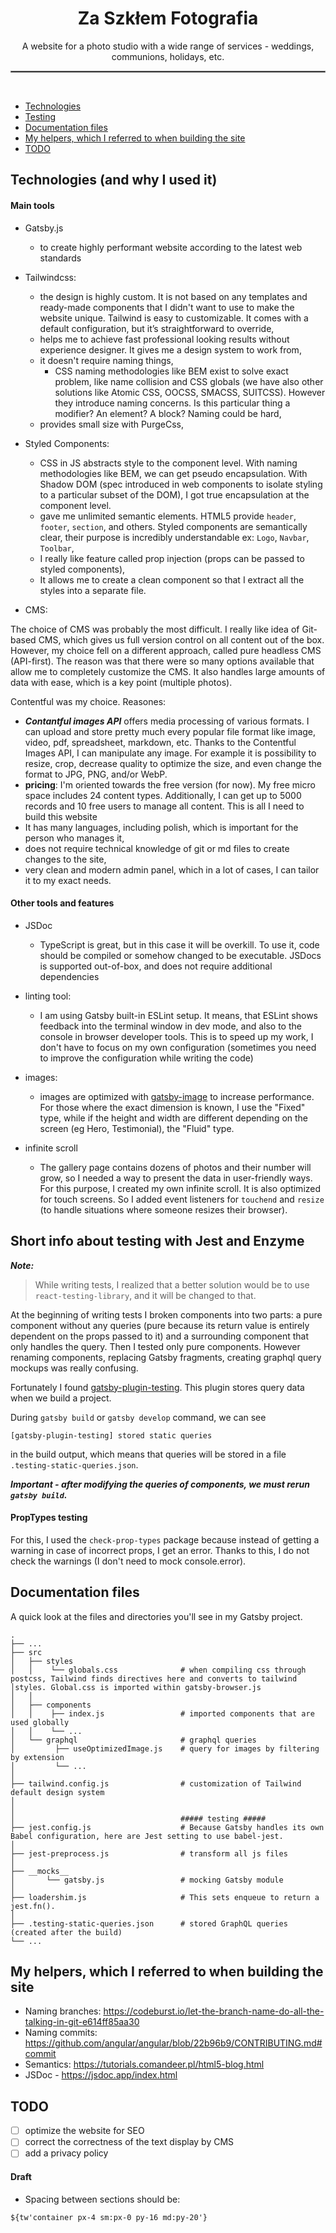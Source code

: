 <div align="center">

# Za Szkłem Fotografia

  <div>
  A website for a photo studio with a wide range of services - weddings, communions, holidays, etc.
  </div>
  <hr style="border:1px solid gray"> </hr> <br />

</div>

- [Technologies](#technologies-and-why-i-used-it)
- [Testing](#short-info-about-testing-with-jest-and-enzyme)
- [Documentation files](#documentation-files)
- [My helpers, which I referred to when building the site](#my-helpers-which-i-referred-to-when-building-the-site)
- [TODO](#todo)

## Technologies (and why I used it)

#### Main tools

- Gatsby.js

  - to create highly performant website according to the latest web standards

- Tailwindcss:

  - the design is highly custom. It is not based on any templates and ready-made components that I didn't want to use to make the website unique. Tailwind is easy to customizable. It comes with a default configuration, but it’s straightforward to override,
  - helps me to achieve fast professional looking results without experience designer. It gives me a design system to work from,
  - it doesn't require naming things,
    - CSS naming methodologies like BEM exist to solve exact problem, like name collision and CSS globals (we have also other solutions like Atomic CSS, OOCSS, SMACSS, SUITCSS). However they introduce naming concerns. Is this particular thing a modifier? An element? A block? Naming could be hard,
  - provides small size with PurgeCss,

- Styled Components:

  - CSS in JS abstracts style to the component level. With naming methodologies like BEM, we can get pseudo encapsulation. With Shadow DOM (spec introduced in web components to isolate styling to a particular subset of the DOM), I got true encapsulation at the component level.
  - gave me unlimited semantic elements. HTML5 provide `header`, `footer`, `section`, and others. Styled components are semantically clear, their purpose is incredibly understandable ex: `Logo`, `Navbar`, `Toolbar`,
  - I really like feature called prop injection (props can be passed to styled components),
  - It allows me to create a clean component so that I extract all the styles into a separate file.

- CMS:

The choice of CMS was probably the most difficult. I really like idea of Git-based CMS, which gives us full version control on all content out of the box.
However, my choice fell on a different approach, called pure headless CMS (API-first). The reason was that there were so many options available that allow me to completely customize the CMS. It also handles large amounts of data with ease, which is a key point (multiple photos).

Contentful was my choice. Reasones:

- **_Contantful images API_** offers media processing of various formats. I can upload and store pretty much every popular file format like image, video, pdf, spreadsheet, markdown, etc. Thanks to the Contentful Images API, I can manipulate any image. For example it is possibility to resize, crop, decrease quality to optimize the size, and even change the format to JPG, PNG, and/or WebP.
- **pricing**: I'm oriented towards the free version (for now). My free micro space includes 24 content types. Additionally, I can get up to 5000 records and 10 free users to manage all content. This is all I need to build this website
- It has many languages, including polish, which is important for the person who manages it,
- does not require technical knowledge of git or md files to create changes to the site,
- very clean and modern admin panel, which in a lot of cases, I can tailor it to my exact needs.

#### Other tools and features

- JSDoc

  - TypeScript is great, but in this case it will be overkill. To use it, code should be compiled or somehow changed to be executable. JSDocs is supported out-of-box, and does not require additional dependencies

- linting tool:

  - I am using Gatsby built-in ESLint setup. It means, that ESLint shows feedback into the terminal window in dev mode,
    and also to the console in browser developer tools. This is to speed up my work, I don't have to focus on my own configuration (sometimes you need to improve the configuration while writing the code)

- images:

  - images are optimized with <a href="https://www.gatsbyjs.com/plugins/gatsby-image/?=gatsby-ima#gatsby-image">gatsby-image</a> to increase performance. For those where the exact dimension is known, I use the "Fixed" type, while if the height and width are different depending on the screen (eg Hero, Testimonial), the "Fluid" type.

- infinite scroll

  - The gallery page contains dozens of photos and their number will grow, so I needed a way to present the data in user-friendly ways. For this purpose, I created my own infinite scroll. It is also optimized for touch screens. So I added event listeners for `touchend` and `resize` (to handle situations where someone resizes their browser).

## Short info about testing with Jest and Enzyme

**_Note:_**

> While writing tests, I realized that a better solution would be to use `react-testing-library`, and it will be changed to that.

At the beginning of writing tests I broken components into two parts: a pure component without any queries (pure because its return value is entirely dependent on the props passed to it) and a surrounding component that only handles the query. Then I tested only pure components. However renaming components, replacing Gatsby fragments, creating graphql query mockups was really confusing.

Fortunately I found <a href="https://www.gatsbyjs.com/plugins/gatsby-plugin-testing/?=gatsby-plugin-te">gatsby-plugin-testing</a>. This plugin stores query data when we build a project.

During `gatsby build` or `gatsby develop` command, we can see

```
[gatsby-plugin-testing] stored static queries
```

in the build output, which means that queries will be stored in a file `.testing-static-queries.json`.

**_Important - after modifying the queries of components, we must rerun `gatsby build`._**

#### PropTypes testing

For this, I used the `check-prop-types` package because instead of getting a warning in case of incorrect props, I get an error. Thanks to this, I do not check the warnings (I don't need to mock console.error).

## Documentation files

A quick look at the files and directories you'll see in my Gatsby project.

    .
    ├── ...
    ├── src
    │   ├── styles
    │   │    └── globals.css              # when compiling css through postcss, Tailwind finds directives here and converts to tailwind │styles. Global.css is imported within gatsby-browser.js
    │   │
    │   ├── components
    │   │    ├── index.js                 # imported components that are used globally
    │   │    └── ...
    │   └── graphql                       # graphql queries
    │         ├── useOptimizedImage.js    # query for images by filtering by extension
    │         └── ...
    │
    ├── tailwind.config.js                # customization of Tailwind default design system
    │
    │
    │                                     ##### testing #####
    ├── jest.config.js                    # Because Gatsby handles its own Babel configuration, here are Jest setting to use babel-jest.
    │
    ├── jest-preprocess.js                # transform all js files
    │
    ├── __mocks__
    │       └── gatsby.js                 # mocking Gatsby module
    │
    ├── loadershim.js                     # This sets enqueue to return a jest.fn().
    │
    ├── .testing-static-queries.json      # stored GraphQL queries (created after the build)
    └── ...

## My helpers, which I referred to when building the site

- Naming branches: https://codeburst.io/let-the-branch-name-do-all-the-talking-in-git-e614ff85aa30
- Naming commits: https://github.com/angular/angular/blob/22b96b9/CONTRIBUTING.md#commit
- Semantics: https://tutorials.comandeer.pl/html5-blog.html
- JSDoc - https://jsdoc.app/index.html

## TODO

- [ ] optimize the website for SEO
- [ ] correct the correctness of the text display by CMS
- [ ] add a privacy policy

#### Draft

- Spacing between sections should be:

`${tw'container px-4 sm:px-0 py-16 md:py-20'}`
